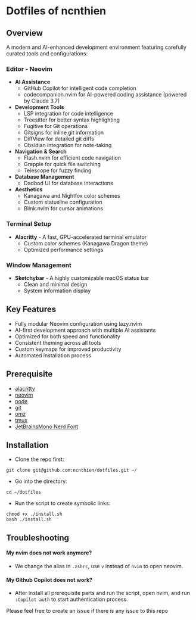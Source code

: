 # Dotfiles of ncnthien

## Overview
A modern and AI-enhanced development environment featuring carefully curated tools and configurations:

### Editor - Neovim
- **AI Assistance**
  - GitHub Copilot for intelligent code completion
  - codecompanion.nvim for AI-powered coding assistance (powered by Claude 3.7)
- **Development Tools**
  - LSP integration for code intelligence
  - Treesitter for better syntax highlighting
  - Fugitive for Git operations
  - Gitsigns for inline git information
  - DiffView for detailed git diffs
  - Obsidian integration for note-taking
- **Navigation & Search**
  - Flash.nvim for efficient code navigation
  - Grapple for quick file switching
  - Telescope for fuzzy finding
- **Database Management**
  - Dadbod UI for database interactions
- **Aesthetics**
  - Kanagawa and Nightfox color schemes
  - Custom statusline configuration
  - Blink.nvim for cursor animations

### Terminal Setup
- **Alacritty** - A fast, GPU-accelerated terminal emulator
  - Custom color schemes (Kanagawa Dragon theme)
  - Optimized performance settings

### Window Management
- **Sketchybar** - A highly customizable macOS status bar
  - Clean and minimal design
  - System information display

## Key Features
- Fully modular Neovim configuration using lazy.nvim
- AI-first development approach with multiple AI assistants
- Optimized for both speed and functionality
- Consistent theming across all tools
- Custom keymaps for improved productivity
- Automated installation process

## Prerequisite
- [alacritty](https://alacritty.org/)
- [neovim](https://github.com/neovim/neovim/blob/master/INSTALL.md)
- [node](https://nodejs.org/en/download)
- [git](https://git-scm.com/downloads)
- [omz](https://ohmyz.sh/)
- [tmux](https://github.com/tmux/tmux/wiki/Installing)
- [JetBrainsMono Nerd Font](https://www.nerdfonts.com/font-downloads)

## Installation
- Clone the repo first:
```
git clone git@github.com:ncnthien/dotfiles.git ~/
```

- Go into the directory:
```
cd ~/dotfiles
```

- Run the script to create symbolic links:
```
chmod +x ./install.sh
bash ./install.sh
```

## Troubleshooting
#### My nvim does not work anymore?
- We change the alias in `.zshrc`, use `v` instead of `nvim` to open neovim.

#### My Github Copilot does not work?
- After install all prerequisite parts and run the script, open nvim, and run `:Copilot auth` to start authentication process.

Please feel free to create an issue if there is any issue to this repo
